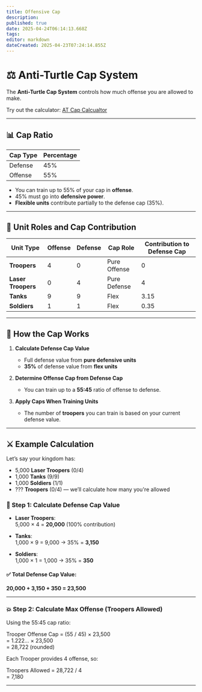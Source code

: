 ```yaml
---
title: Offensive Cap
description: 
published: true
date: 2025-04-24T06:14:13.668Z
tags: 
editor: markdown
dateCreated: 2025-04-23T07:24:14.855Z
---
```


# ⚖️ Anti-Turtle Cap System

The **Anti-Turtle Cap System** controls how much offense you are allowed to make.  

Try out the calculator: [AT Cap Calcualtor](https://docs.google.com/spreadsheets/d/1ePLEIHaT1IKgEZaK8T8U8r0HvEX9XApjXYjbmIrbr7c/edit?usp=sharing)

---

## 📊 Cap Ratio

| Cap Type  | Percentage |
|-----------|------------|
| Defense   | 45%        |
| Offense   | 55%        |

- You can train up to 55% of your cap in **offense**.
- 45% must go into **defensive power**.
- **Flexible units** contribute partially to the defense cap (35%).

---

## 🧱 Unit Roles and Cap Contribution

| Unit Type      | Offense | Defense | Cap Role       | Contribution to Defense Cap |
|----------------|---------|---------|----------------|------------------------------|
| **Troopers**   | 4       | 0       | Pure Offense   | 0                        |
| **Laser Troopers** | 0   | 4       | Pure Defense   | 4                     |
| **Tanks**      | 9       | 9       | Flex           | 3.15         |
| **Soldiers**   | 1       | 1       | Flex           | 0.35         |

---

## 📐 How the Cap Works

1. **Calculate Defense Cap Value**  
   - Full defense value from **pure defensive units**
   - **35%** of defense value from **flex units**

2. **Determine Offense Cap from Defense Cap**  
   - You can train up to a **55:45** ratio of offense to defense.

3. **Apply Caps When Training Units**  
   - The number of **troopers** you can train is based on your current defense value.

---

## ⚔️ Example Calculation

Let’s say your kingdom has:

- 5,000 **Laser Troopers** (0/4)  
- 1,000 **Tanks** (9/9)  
- 1,000 **Soldiers** (1/1)  
- ??? **Troopers** (0/4) — we’ll calculate how many you're allowed

### 🔧 Step 1: Calculate Defense Cap Value

- **Laser Troopers**:  
  5,000 × 4 = **20,000** (100% contribution)

- **Tanks**:  
  1,000 × 9 = 9,000 → 35% = **3,150**

- **Soldiers**:  
  1,000 × 1 = 1,000 → 35% = **350**

#### ✅ Total Defense Cap Value:  
**20,000 + 3,150 + 350 = 23,500**

---
### 💥 Step 2: Calculate Max Offense (Troopers Allowed)

Using the 55:45 cap ratio:

Trooper Offense Cap = (55 / 45) × 23,500  
                    = 1.222... × 23,500  
                    = 28,722 (rounded)

Each Trooper provides 4 offense, so:

Troopers Allowed = 28,722 / 4  
                 = 7,180


---


